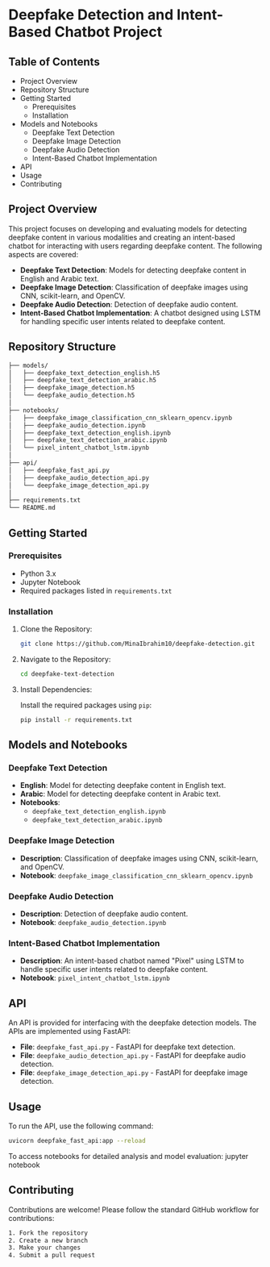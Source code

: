 # Deepfake Detection and Intent-Based Chatbot Project

## Table of Contents
- Project Overview
- Repository Structure
- Getting Started
    - Prerequisites
    - Installation
- Models and Notebooks
    - Deepfake Text Detection
    - Deepfake Image Detection
    - Deepfake Audio Detection
    - Intent-Based Chatbot Implementation
- API
- Usage
- Contributing


## Project Overview
This project focuses on developing and evaluating models for detecting deepfake content in various modalities and creating an intent-based chatbot for interacting with users regarding deepfake content. The following aspects are covered:

- **Deepfake Text Detection**: Models for detecting deepfake content in English and Arabic text.
- **Deepfake Image Detection**: Classification of deepfake images using CNN, scikit-learn, and OpenCV.
- **Deepfake Audio Detection**: Detection of deepfake audio content.
- **Intent-Based Chatbot Implementation**: A chatbot designed using LSTM for handling specific user intents related to deepfake content.

## Repository Structure

```bash
├── models/
│   ├── deepfake_text_detection_english.h5
│   ├── deepfake_text_detection_arabic.h5
│   ├── deepfake_image_detection.h5
│   └── deepfake_audio_detection.h5
│
├── notebooks/
│   ├── deepfake_image_classification_cnn_sklearn_opencv.ipynb
│   ├── deepfake_audio_detection.ipynb
│   ├── deepfake_text_detection_english.ipynb
│   ├── deepfake_text_detection_arabic.ipynb
│   └── pixel_intent_chatbot_lstm.ipynb
│
├── api/
│   ├── deepfake_fast_api.py
│   ├── deepfake_audio_detection_api.py
│   └── deepfake_image_detection_api.py
│
├── requirements.txt
└── README.md

```

## Getting Started

### Prerequisites

- Python 3.x
- Jupyter Notebook
- Required packages listed in `requirements.txt`

### Installation

1. Clone the Repository:

    ```bash
    git clone https://github.com/MinaIbrahim10/deepfake-detection.git
    ```

2. Navigate to the Repository:

    ```bash
    cd deepfake-text-detection
    ```

3. Install Dependencies:

    Install the required packages using `pip`:

    ```bash
    pip install -r requirements.txt
    ```

## Models and Notebooks

### Deepfake Text Detection

- **English**: Model for detecting deepfake content in English text.
- **Arabic**: Model for detecting deepfake content in Arabic text.
- **Notebooks**:
    - `deepfake_text_detection_english.ipynb`
    - `deepfake_text_detection_arabic.ipynb`

### Deepfake Image Detection

- **Description**: Classification of deepfake images using CNN, scikit-learn, and OpenCV.
- **Notebook**: `deepfake_image_classification_cnn_sklearn_opencv.ipynb`

### Deepfake Audio Detection

- **Description**: Detection of deepfake audio content.
- **Notebook**: `deepfake_audio_detection.ipynb`

### Intent-Based Chatbot Implementation

- **Description**: An intent-based chatbot named "Pixel" using LSTM to handle specific user intents related to deepfake content.
- **Notebook**: `pixel_intent_chatbot_lstm.ipynb`

## API

An API is provided for interfacing with the deepfake detection models. The APIs are implemented using FastAPI:

- **File**: `deepfake_fast_api.py` - FastAPI for deepfake text detection.
- **File**: `deepfake_audio_detection_api.py` - FastAPI for deepfake audio detection.
- **File**: `deepfake_image_detection_api.py` - FastAPI for deepfake image detection.


## Usage

To run the API, use the following command:

```bash
uvicorn deepfake_fast_api:app --reload
```
To access notebooks for detailed analysis and model evaluation:
jupyter notebook
## Contributing

Contributions are welcome! Please follow the standard GitHub workflow for contributions:

```bash
1. Fork the repository
2. Create a new branch
3. Make your changes
4. Submit a pull request
```
